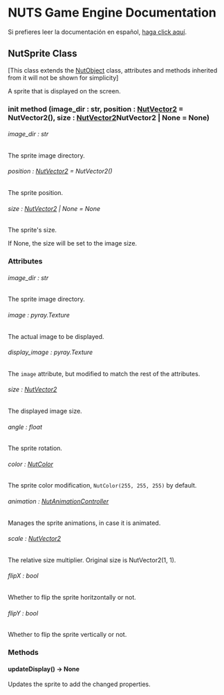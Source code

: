 # NUTS Game Engine Documentation

Si prefieres leer la documentación en español, [haga click aquí](/DOCUMENTATION_Ñ/INDEX.md).

## NutSprite Class

[This class extends the [NutObject](/DOCUMENTATION/FILES/NUTOBJECT.md) class, attributes and methods inherited from it will not be shown for simplicity]

A sprite that is displayed on the screen.

### init method (image_dir : str, position : [NutVector2](/DOCUMENTATION/FILES/NUTVECTOR2.md) = NutVector2(), size : [NutVector2](/DOCUMENTATION/FILES/NUTVECTOR2.md)NutVector2 | None = None)

###### image_dir : str

The sprite image directory.

###### position : [NutVector2](/DOCUMENTATION/FILES/NUTVECTOR2.md) = NutVector2()

The sprite position.

###### size : [NutVector2](/DOCUMENTATION/FILES/NUTVECTOR2.md) | None = None

The sprite's size.

If None, the size will be set to the image size.

### Attributes

###### image_dir : str

The sprite image directory.

###### image : pyray.Texture

The actual image to be displayed.

###### display_image : pyray.Texture

The `image` attribute, but modified to match the rest of the attributes.

###### size : [NutVector2](/DOCUMENTATION/FILES/NUTVECTOR2.md)

The displayed image size.

###### angle : float

The sprite rotation.

###### color : [NutColor](/DOCUMENTATION/FILES/NUTCOLOR.md)

The sprite color modification, `NutColor(255, 255, 255)` by default.

###### animation : [NutAnimationController](/DOCUMENTATION/FILES/NUTANIMATIONCONTROLLER.md)

Manages the sprite animations, in case it is animated.

###### scale : [NutVector2](/DOCUMENTATION/FILES/NUTVECTOR2.md)

The relative size multiplier. Original size is NutVector2(1, 1).

###### flipX : bool

Whether to flip the sprite horitzontally or not.

###### flipY : bool

Whether to flip the sprite vertically or not.

### Methods

#### updateDisplay() -> None

Updates the sprite to add the changed properties.
